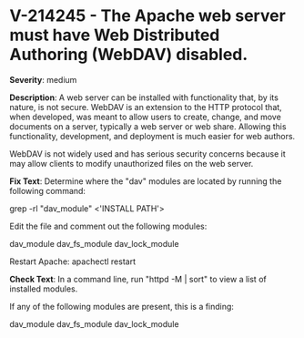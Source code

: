 # V-214245 - The Apache web server must have Web Distributed Authoring (WebDAV) disabled.

**Severity**: medium

**Description**:
A web server can be installed with functionality that, by its nature, is not secure. WebDAV is an extension to the HTTP protocol that, when developed, was meant to allow users to create, change, and move documents on a server, typically a web server or web share. Allowing this functionality, development, and deployment is much easier for web authors.

WebDAV is not widely used and has serious security concerns because it may allow clients to modify unauthorized files on the web server.

**Fix Text**:
 Determine where the "dav" modules are located by running the following command:

grep \-rl "dav\_module" <'INSTALL PATH'>

Edit the file and comment out the following modules:

dav\_module
dav\_fs\_module
dav\_lock\_module

Restart Apache: apachectl restart

**Check Text**:
In a command line, run "httpd -M | sort" to view a list of installed modules.

If any of the following modules are present, this is a finding:

dav_module
dav_fs_module
dav_lock_module
